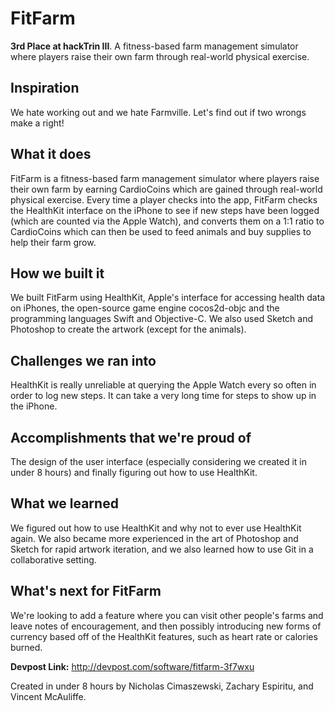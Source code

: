 # FitFarm
**3rd Place at hackTrin III**. A fitness-based farm management simulator where players raise their own farm through real-world physical exercise.

## Inspiration
We hate working out and we hate Farmville. Let's find out if two wrongs make a right!

## What it does
FitFarm is a fitness-based farm management simulator where players raise their own farm by earning CardioCoins which are gained through real-world physical exercise. Every time a player checks into the app, FitFarm checks the HealthKit interface on the iPhone to see if new steps have been logged (which are counted via the Apple Watch), and converts them on a 1:1 ratio to CardioCoins which can then be used to feed animals and buy supplies to help their farm grow.

## How we built it
We built FitFarm using HealthKit, Apple's interface for accessing health data on iPhones, the open-source game engine cocos2d-objc and the programming languages Swift and Objective-C. We also used Sketch and Photoshop to create the artwork (except for the animals).

## Challenges we ran into
HealthKit is really unreliable at querying the Apple Watch every so often in order to log new steps. It can take a very long time for steps to show up in the iPhone.

## Accomplishments that we're proud of
The design of the user interface (especially considering we created it in under 8 hours) and finally figuring out how to use HealthKit.

## What we learned
We figured out how to use HealthKit and why not to ever use HealthKit again. We also became more experienced in the art of Photoshop and Sketch for rapid artwork iteration, and we also learned how to use Git in a collaborative setting.

## What's next for FitFarm
We're looking to add a feature where you can visit other people's farms and leave notes of encouragement, and then possibly introducing new forms of currency based off of the HealthKit features, such as heart rate or calories burned.

**Devpost Link:** http://devpost.com/software/fitfarm-3f7wxu

Created in under 8 hours by Nicholas Cimaszewski, Zachary Espiritu, and Vincent McAuliffe.
